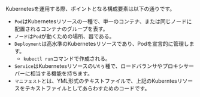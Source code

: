 




Kubernetesを運用する際、ポイントとなる構成要素は以下の通りです。


- `Pod`はKubernetesリソースの一種で、単一のコンテナ、または同じノードに配置されるコンテナのグループを表す。
- `ノード`は`Pod`が動くための場所、器である。
- `Deployment`は高水準のKubernetesリソースであり、Podを宣言的に管理します。
    - `kubectl run`コマンドで作成される。
- `Service`はKubernetesリソースのいtぅ種で、ロードバランサやプロキシサーバーに相当する機能を持ちます。
- `マニフェスト`とは、YML形式のテキストファイルで、上記のKuberntesリソースをテキストファイルとしてあらわすためのコードです。












